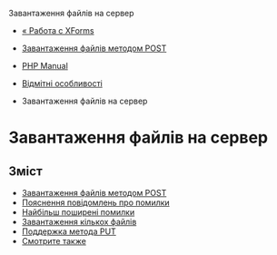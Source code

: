 Завантаження файлів на сервер

-   [« Работа с XForms](features.xforms.html)
    
-   [Завантаження файлів методом POST](features.file-upload.post-method.html)
    
-   [PHP Manual](index.html)
    
-   [Відмітні особливості](features.html)
    
-   Завантаження файлів на сервер
    

# Завантаження файлів на сервер

## Зміст

-   [Завантаження файлів методом POST](features.file-upload.post-method.html)
-   [Пояснення повідомлень про помилки](features.file-upload.errors.html)
-   [Найбільш поширені помилки](features.file-upload.common-pitfalls.html)
-   [Завантаження кількох файлів](features.file-upload.multiple.html)
-   [Поддержка метода PUT](features.file-upload.put-method.html)
-   [Смотрите также](features.file-upload.errors.seealso.html)